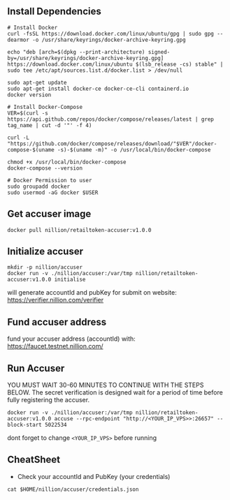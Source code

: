 ## Install Dependencies

```
# Install Docker
curl -fsSL https://download.docker.com/linux/ubuntu/gpg | sudo gpg --dearmor -o /usr/share/keyrings/docker-archive-keyring.gpg

echo "deb [arch=$(dpkg --print-architecture) signed-by=/usr/share/keyrings/docker-archive-keyring.gpg] https://download.docker.com/linux/ubuntu $(lsb_release -cs) stable" | sudo tee /etc/apt/sources.list.d/docker.list > /dev/null

sudo apt-get update
sudo apt-get install docker-ce docker-ce-cli containerd.io
docker version

# Install Docker-Compose
VER=$(curl -s https://api.github.com/repos/docker/compose/releases/latest | grep tag_name | cut -d '"' -f 4)

curl -L "https://github.com/docker/compose/releases/download/"$VER"/docker-compose-$(uname -s)-$(uname -m)" -o /usr/local/bin/docker-compose

chmod +x /usr/local/bin/docker-compose
docker-compose --version

# Docker Permission to user
sudo groupadd docker
sudo usermod -aG docker $USER
```

## Get accuser image

```
docker pull nillion/retailtoken-accuser:v1.0.0
```

## Initialize accuser

```
mkdir -p nillion/accuser
docker run -v ./nillion/accuser:/var/tmp nillion/retailtoken-accuser:v1.0.0 initialise
```

will generate accountId and pubKey for submit on website: https://verifier.nillion.com/verifier

## Fund accuser address

fund your accuser address (accountId) with: https://faucet.testnet.nillion.com/

## Run Accuser

YOU MUST WAIT 30-60 MINUTES TO CONTINUE WITH THE STEPS BELOW. The secret verification is designed wait for a period of time before fully registering the accuser.

```
docker run -v ./nillion/accuser:/var/tmp nillion/retailtoken-accuser:v1.0.0 accuse --rpc-endpoint "http://<YOUR_IP_VPS>>:26657" --block-start 5022534
```

dont forget to change `<YOUR_IP_VPS>` before running

## CheatSheet

- Check your accountId and PubKey (your credentials)

```
cat $HOME/nillion/accuser/credentials.json
```
